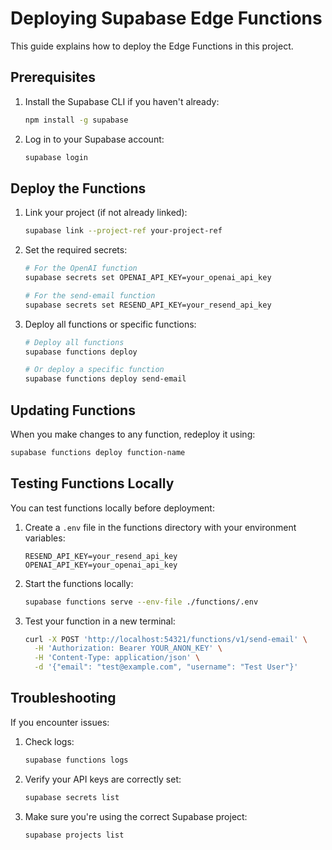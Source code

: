 # Deploying Supabase Edge Functions

This guide explains how to deploy the Edge Functions in this project.

## Prerequisites

1. Install the Supabase CLI if you haven't already:
   ```bash
   npm install -g supabase
   ```

2. Log in to your Supabase account:
   ```bash
   supabase login
   ```

## Deploy the Functions

1. Link your project (if not already linked):
   ```bash
   supabase link --project-ref your-project-ref
   ```

2. Set the required secrets:
   ```bash
   # For the OpenAI function
   supabase secrets set OPENAI_API_KEY=your_openai_api_key
   
   # For the send-email function
   supabase secrets set RESEND_API_KEY=your_resend_api_key
   ```

3. Deploy all functions or specific functions:
   ```bash
   # Deploy all functions
   supabase functions deploy
   
   # Or deploy a specific function
   supabase functions deploy send-email
   ```

## Updating Functions

When you make changes to any function, redeploy it using:
```bash
supabase functions deploy function-name
```

## Testing Functions Locally

You can test functions locally before deployment:

1. Create a `.env` file in the functions directory with your environment variables:
   ```
   RESEND_API_KEY=your_resend_api_key
   OPENAI_API_KEY=your_openai_api_key
   ```

2. Start the functions locally:
   ```bash
   supabase functions serve --env-file ./functions/.env
   ```

3. Test your function in a new terminal:
   ```bash
   curl -X POST 'http://localhost:54321/functions/v1/send-email' \
     -H 'Authorization: Bearer YOUR_ANON_KEY' \
     -H 'Content-Type: application/json' \
     -d '{"email": "test@example.com", "username": "Test User"}'
   ```

## Troubleshooting

If you encounter issues:

1. Check logs:
   ```bash
   supabase functions logs
   ```

2. Verify your API keys are correctly set:
   ```bash
   supabase secrets list
   ```

3. Make sure you're using the correct Supabase project:
   ```bash
   supabase projects list
   ``` 